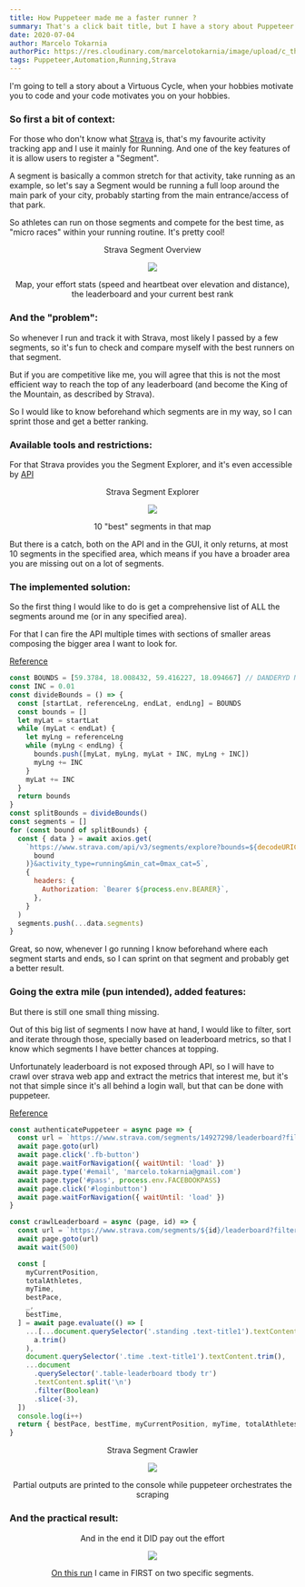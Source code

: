 ```yaml
---
title: How Puppeteer made me a faster runner ?
summary: That's a click bait title, but I have a story about Puppeteer and Running.
date: 2020-07-04
author: Marcelo Tokarnia
authorPic: https://res.cloudinary.com/marcelotokarnia/image/upload/c_thumb,g_face:center,r_max,h_150,w_150,f_auto,q_auto/v1590609457/profile/A54I1782_qa84qz.jpg
tags: Puppeteer,Automation,Running,Strava
---
```


I'm going to tell a story about a Virtuous Cycle, when your hobbies motivate you to code and your code motivates you on your hobbies.

### So first a bit of context:

For those who don't know what [Strava](https://www.strava.com) is, that's my favourite activity tracking app and I use it mainly for Running. And one of the key features of it is allow users to register a "Segment".

A segment is basically a common stretch for that activity, take running as an example, so let's say a Segment would be running a full loop around the main park of your city, probably starting from the main entrance/access of that park.

So athletes can run on those segments and compete for the best time, as "micro races" within your running routine. It's pretty cool!

<div style="text-align: center"><p>Strava Segment Overview</p><img src="https://res.cloudinary.com/marcelotokarnia/image/upload/c_scale,w_600/v1593938886/blog/strava-segment_maqzfh.png" /><p>Map, your effort stats (speed and heartbeat over elevation and distance), the leaderboard and your current best rank</p></div>

### And the "problem":

So whenever I run and track it with Strava, most likely I passed by a few segments, so it's fun to check and compare myself with the best runners on that segment.

But if you are competitive like me, you will agree that this is not the most efficient way to reach the top of any leaderboard (and become the King of the Mountain, as described by Strava).

So I would like to know beforehand which segments are in my way, so I can sprint those and get a better ranking.

### Available tools and restrictions:

For that Strava provides you the Segment Explorer, and it's even accessible by [API](https://developers.strava.com/docs/reference/#api-Segments-exploreSegments)

<div style="text-align: center"><p>Strava Segment Explorer</p><img src="https://res.cloudinary.com/marcelotokarnia/image/upload/c_scale,w_600/v1593939442/blog/strava-segment-explorer_ebce8h.png" /><p>10 "best" segments in that map</p></div>

But there is a catch, both on the API and in the GUI, it only returns, at most 10 segments in the specified area, which means if you have a broader area you are missing out on a lot of segments.

### The implemented solution:

So the first thing I would like to do is get a comprehensive list of ALL the segments around me (or in any specified area).

For that I can fire the API multiple times with sections of smaller areas composing the bigger area I want to look for.

[Reference](https://github.com/marcelotokarnia/strava-maps/blob/0632bfe93750035ffebe8288bcebbc99e3ec0260/scripts/crawlLeaderboard.mjs#L10)

```js
const BOUNDS = [59.3784, 18.008432, 59.416227, 18.094667] // DANDERYD NEIGHBOURHOOD
const INC = 0.01
const divideBounds = () => {
  const [startLat, referenceLng, endLat, endLng] = BOUNDS
  const bounds = []
  let myLat = startLat
  while (myLat < endLat) {
    let myLng = referenceLng
    while (myLng < endLng) {
      bounds.push([myLat, myLng, myLat + INC, myLng + INC])
      myLng += INC
    }
    myLat += INC
  }
  return bounds
}
const splitBounds = divideBounds()
const segments = []
for (const bound of splitBounds) {
  const { data } = await axios.get(
    `https://www.strava.com/api/v3/segments/explore?bounds=${decodeURIComponent(
      bound
    )}&activity_type=running&min_cat=0max_cat=5`,
    {
      headers: {
        Authorization: `Bearer ${process.env.BEARER}`,
      },
    }
  )
  segments.push(...data.segments)
}
```

Great, so now, whenever I go running I know beforehand where each segment starts and ends, so I can sprint on that segment and probably get a better result.

### Going the extra mile (pun intended), added features:

But there is still one small thing missing.

Out of this big list of segments I now have at hand, I would like to filter, sort and iterate through those, specially based on leaderboard metrics, so that I know which segments I have better chances at topping.

Unfortunately leaderboard is not exposed through API, so I will have to crawl over strava web app and extract the metrics that interest me, but it's not that simple since it's all behind a login wall, but that can be done with puppeteer.

[Reference](https://github.com/marcelotokarnia/strava-maps/blob/0632bfe93750035ffebe8288bcebbc99e3ec0260/scripts/crawlLeaderboard.mjs#L27)

```js
const authenticatePuppeteer = async page => {
  const url = `https://www.strava.com/segments/14927298/leaderboard?filter=overall&gender=${GENDER}&partial=true`
  await page.goto(url)
  await page.click('.fb-button')
  await page.waitForNavigation({ waitUntil: 'load' })
  await page.type('#email', 'marcelo.tokarnia@gmail.com')
  await page.type('#pass', process.env.FACEBOOKPASS)
  await page.click('#loginbutton')
  await page.waitForNavigation({ waitUntil: 'load' })
}

const crawlLeaderboard = async (page, id) => {
  const url = `https://www.strava.com/segments/${id}/leaderboard?filter=overall&gender=${GENDER}&partial=true`
  await page.goto(url)
  await wait(500)

  const [
    myCurrentPosition,
    totalAthletes,
    myTime,
    bestPace,
    _,
    bestTime,
  ] = await page.evaluate(() => [
    ...[...document.querySelector('.standing .text-title1').textContent.split('/')].map(a =>
      a.trim()
    ),
    document.querySelector('.time .text-title1').textContent.trim(),
    ...document
      .querySelector('.table-leaderboard tbody tr')
      .textContent.split('\n')
      .filter(Boolean)
      .slice(-3),
  ])
  console.log(i++)
  return { bestPace, bestTime, myCurrentPosition, myTime, totalAthletes }
}
```

<div style="text-align: center"><p>Strava Segment Crawler</p><img src="https://res.cloudinary.com/marcelotokarnia/image/upload/v1594121276/blog/strava-leaderboard-crawler_n45klw.gif" /><p>Partial outputs are printed to the console while puppeteer orchestrates the scraping</p></div>

### And the practical result:

<div style="text-align: center"><p>And in the end it DID pay out the effort</p><img src="https://res.cloudinary.com/marcelotokarnia/image/upload/c_scale,w_600/v1594121751/blog/strava-crowns_ffrouz.png" /><p><a href="https://www.strava.com/activities/3704016033">On this run</a> I came in FIRST on two specific segments.</p></div>
